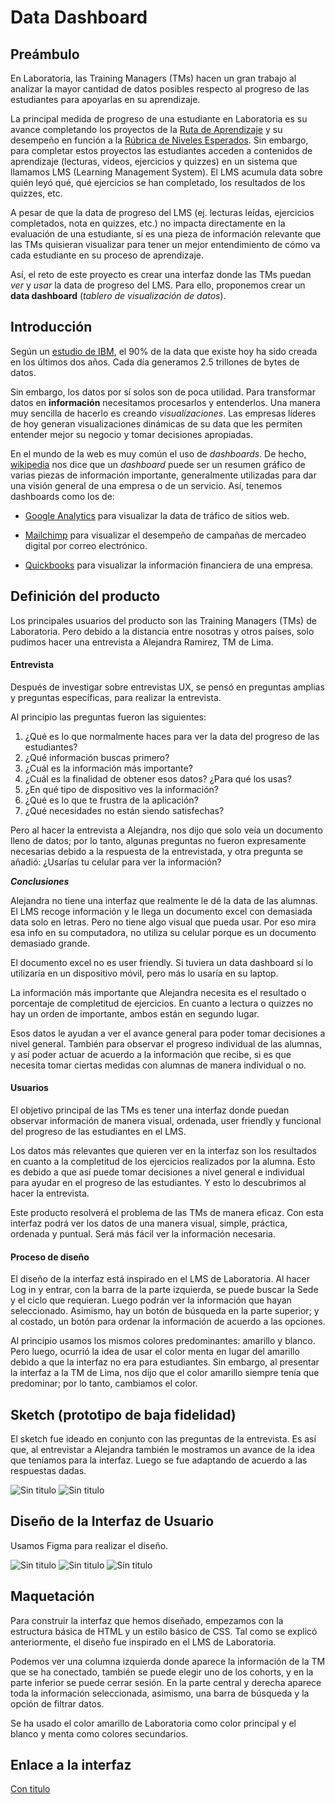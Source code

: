 # Data Dashboard

## Preámbulo

En Laboratoria, las Training Managers (TMs) hacen un gran trabajo al analizar la
mayor cantidad de datos posibles respecto al progreso de las estudiantes para
apoyarlas en su aprendizaje.

La principal medida de progreso de una estudiante en Laboratoria es su avance
completando los proyectos de la [Ruta de Aprendizaje](https://docs.google.com/spreadsheets/d/1AoXQjZnZ5MTPwJPNEGDyvn5vksiOUoPr932TjAldTE4/edit#gid=536983970)
y su desempeño en función a la [Rúbrica de Niveles Esperados](https://docs.google.com/spreadsheets/d/e/2PACX-1vSkQy1waRpQ-16sn7VogiDTy-Fz5e7OSZSYUCiHC_bkLAKYewr4L8pWJ_BG210PeULe-TjLScNQQT_x/pubhtml).
Sin embargo, para completar estos proyectos las estudiantes acceden a contenidos
de aprendizaje (lecturas, videos, ejercicios y quizzes) en un sistema que
llamamos LMS (Learning Management System). El LMS acumula data sobre quién
leyó qué, qué ejercicios se han completado, los resultados de los quizzes, etc.

A pesar de que la data de progreso del LMS (ej. lecturas leídas, ejercicios
  completados, nota en quizzes, etc.) no impacta directamente en la evaluación
  de una estudiante, sí es una pieza de información relevante que las TMs
  quisieran visualizar para tener un mejor entendimiento de cómo va cada
  estudiante en su proceso de aprendizaje.

Así, el reto de este proyecto es crear una interfaz donde las TMs puedan
_ver_ y _usar_ la data de progreso del LMS. Para ello, proponemos crear un
**data dashboard** (_tablero de visualización de datos_).

## Introducción

Según un [estudio de IBM](https://www-01.ibm.com/common/ssi/cgi-bin/ssialias?htmlfid=WRL12345USEN),
el 90% de la data que existe hoy ha sido creada en los últimos dos años.
Cada día generamos 2.5 trillones de bytes de datos.

Sin embargo, los datos por sí solos son de poca utilidad. Para transformar datos
en **información** necesitamos procesarlos y entenderlos. Una manera muy
sencilla de hacerlo es creando _visualizaciones_. Las
empresas líderes de hoy generan visualizaciones dinámicas de su data
que les permiten entender mejor su negocio y tomar decisiones apropiadas.

En el mundo de la web es muy común el uso de _dashboards_. De hecho, [wikipedia](https://goo.gl/P7PF4y)
nos dice que un _dashboard_ puede ser un resumen gráfico de varias piezas de
información importante, generalmente utilizadas para dar una visión general de
una empresa o de un servicio. Así, tenemos dashboards como los de:

* [Google Analytics](https://assets.econsultancy.com/images/resized/0003/3813/mobile_commerce_dashboard-blog-full.png)
  para visualizar la data de tráfico de sitios web.

* [Mailchimp](https://blog.mailchimp.com/wp-content/uploads/2016/11/Dashboard-view-3-Copy-1008x768.jpg)
  para visualizar el desempeño de campañas de mercadeo digital por correo
  electrónico.

* [Quickbooks](https://quickbooks.intuit.com/content/dam/intuit/quickbooks/branding/make-organization-easy-visual.png)
  para visualizar la información financiera de una empresa.


## Definición del producto

Los principales usuarios del producto son las Training Managers (TMs) de Laboratoria. Pero debido a la distancia entre nosotras y otros países, solo pudimos hacer una entrevista a Alejandra Ramirez, TM de Lima.

#### Entrevista

Después de investigar sobre entrevistas UX, se pensó en preguntas amplias y preguntas específicas, para realizar la entrevista.

Al principio las preguntas fueron las siguientes:

1. ¿Qué es lo que normalmente haces para ver la data del progreso de las estudiantes?
2. ¿Qué información buscas primero?
3. ¿Cuál es la información más importante?
4. ¿Cuál es la finalidad de obtener esos datos? ¿Para qué los usas?
5. ¿En qué tipo de dispositivo ves la información?
6. ¿Qué es lo que te frustra de la aplicación?
7. ¿Qué necesidades no están siendo satisfechas?

Pero al hacer la entrevista a Alejandra, nos dijo que solo veía un documento lleno de datos; por lo tanto, algunas preguntas no fueron expresamente necesarias debido a la respuesta de la entrevistada, y otra pregunta se añadió: ¿Usarías tu celular para ver la información?

**_Conclusiones_**

Alejandra no tiene una interfaz que realmente le dé la data de las alumnas. El LMS recoge información y le llega un documento excel con demasiada data solo en letras. Pero no tiene algo visual que pueda usar. Por eso mira esa info en su computadora, no utiliza su celular porque es un documento demasiado grande.

El documento excel no es user friendly. Si tuviera un data dashboard sí lo utilizaría en un dispositivo móvil, pero más lo usaría en su laptop.

La información más importante que Alejandra necesita es el resultado o porcentaje de completitud de ejercicios. En cuanto a lectura o quizzes no hay un orden de importante, ambos están en segundo lugar.

Esos datos le ayudan a ver el avance general para poder tomar decisiones a nivel general. También para observar el progreso individual de las alumnas, y así poder actuar de acuerdo a la información que recibe, si es que necesita tomar ciertas medidas con alumnas de manera individual o no.

#### Usuarios

El objetivo principal de las TMs es tener una interfaz donde puedan observar información de manera visual, ordenada, user friendly y funcional del progreso de las estudiantes en el LMS.

Los datos más relevantes que quieren ver en la interfaz son los resultados en cuanto a la completitud de los ejercicios realizados por la alumna. Esto es debido a que así puede tomar decisiones a nivel general e individual para ayudar en el progreso de las estudiantes. Y esto lo descubrimos al hacer la entrevista.

Este producto resolverá el problema de las TMs de manera eficaz. Con esta interfaz podrá ver los datos de una manera visual, simple, práctica, ordenada y puntual. Será más fácil ver la información necesaria.

#### Proceso de diseño

El diseño de la interfaz está inspirado en el LMS de Laboratoria. Al hacer Log in y entrar, con la barra de la parte izquierda, se puede buscar la Sede y el ciclo que requieran. Luego podrán ver la información que hayan seleccionado. Asimismo, hay un botón de búsqueda en la parte superior; y al costado, un botón para ordenar la información de acuerdo a las opciones.

Al principio usamos los mismos colores predominantes: amarillo y blanco. Pero luego, ocurrió la idea de usar el color menta en lugar del amarillo debido a que la interfaz no era para estudiantes. Sin embargo, al presentar la interfaz a la TM de Lima, nos dijo que el color amarillo siempre tenía que predominar; por lo tanto, cambiamos el color.


## Sketch (prototipo de baja fidelidad)

El sketch fue ideado en conjunto con las preguntas de la entrevista. Es así que, al entrevistar a Alejandra también le mostramos un avance de la idea que teníamos para la interfaz. Luego se fue adaptando de acuerdo a las respuestas dadas.

![Sin titulo](/img/IMG_8201.jpg)
![Sin titulo](/img/IMG_8203.jpg)


## Diseño de la Interfaz de Usuario

Usamos Figma para realizar el diseño.

![Sin titulo](/img/log_in.jpg)
![Sin titulo](/img/mockup_dashboard.jpg)
![Sin titulo](/img/data_dashboard.jpg)

## Maquetación 

Para construir la interfaz que hemos diseñado, empezamos con la estructura básica de HTML y un estilo básico de CSS. Tal como se explicó anteriormente, el diseño fue inspirado en el LMS de Laboratoria.

Podemos ver una columna izquierda donde aparece la información de la TM que se ha conectado, también se puede elegir uno de los cohorts, y en la parte inferior se puede cerrar sesión. En la parte central y derecha aparece toda la información seleccionada, asimismo, una barra de búsqueda y la opción de filtrar datos. 

Se ha usado el color amarillo de Laboratoria como color principal y el blanco y menta como colores secundarios.

## Enlace a la interfaz

[Con titulo](https://dodamaticorena.github.io/lim-2018-05-bc-core-pm-datadashboard/src/ "Data Dashboard")

<!-- ### Habilidades blandas

Para completar este proyecto deberás realizar una planificación general del
proyecto, donde esperamos que generes un plan paso a paso de cómo resolverás
el proyecto. Deberás considerar las distintas secciones del data dashboard, los
recursos y el tiempo que dispones.

Para lograrlo, deberás trabajar de manera colaborativa con tu compañera, para
esto tienen que coordinarse en la construcción del producto, viendo de qué
manera quieren trabajar y qué responsabilidades tendrá cada una para que así
cumplan con los tiempos de entrega y ejecución.

Para este proyecto busca instancias de code review, donde deberás buscar
feedback de tu código con otro dupla, para que puedas mejorar el producto.
Mientras más feedback recibas, mejor será su producto.

Nos interesa ver tu capacidad de autoaprendizaje, por lo que esperamos que
logren realizar el hacker edition, de esta manera podrás llevar tu producto al
siguiente nivel.

Para finalizar, deberás presentar su data dashboard al resto del curso, para
esto necesitarás que tu demo tenga acceso desde cualquier computador y que
puedas realizar una presentación que permita a todos comprender lo realizado.
Sabemos que puede ser una instancia difícil, esperamos que logres mostrar su
trabajo y los demás lo comprendan. -->

